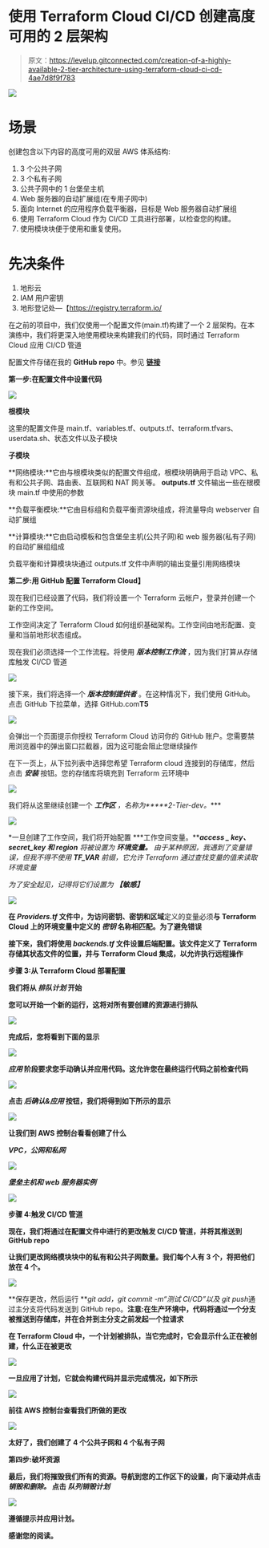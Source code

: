 # 使用 Terraform Cloud CI/CD 创建高度可用的 2 层架构

> 原文：<https://levelup.gitconnected.com/creation-of-a-highly-available-2-tier-architecture-using-terraform-cloud-ci-cd-4ae7d8f9f783>

![](img/6abcce43744fa666a3452fd783129588.png)

# **场景**

创建包含以下内容的高度可用的双层 AWS 体系结构:

1.  3 个公共子网
2.  3 个私有子网
3.  公共子网中的 1 台堡垒主机
4.  Web 服务器的自动扩展组(在专用子网中)
5.  面向 Internet 的应用程序负载平衡器，目标是 Web 服务器自动扩展组
6.  使用 Terraform Cloud 作为 CI/CD 工具进行部署，以检查您的构建。
7.  使用模块块便于使用和重复使用。

# **先决条件**

1.  地形云
2.  IAM 用户密钥
3.  地形登记处—【https://registry.terraform.io/ 

在之前的项目中，我们仅使用一个配置文件(main.tf)构建了一个 2 层架构。在本演练中，我们将更深入地使用模块来构建我们的代码，同时通过 Terraform Cloud 应用 CI/CD 管道

配置文件存储在我的 **GitHub repo** 中。参见 [**链接**](https://github.com/Maze2022/Week21-2Tier-Arc-Terraform)

**第一步:在配置文件中设置代码**

![](img/ccc4e7005c07b9f7046d4cd534af8844.png)

**根模块**

这里的配置文件是 main.tf、variables.tf、outputs.tf、terraform.tfvars、userdata.sh、状态文件以及子模块

**子模块**

**网络模块:**它由与根模块类似的配置文件组成，根模块明确用于启动 VPC、私有和公共子网、路由表、互联网和 NAT 网关等。 **outputs.tf** 文件输出一些在根模块 main.tf 中使用的参数

**负载平衡模块:**它由目标组和负载平衡资源块组成，将流量导向 webserver 自动扩展组

**计算模块:**它由启动模板和包含堡垒主机(公共子网)和 web 服务器(私有子网)的自动扩展组组成

负载平衡和计算模块块通过 outputs.tf 文件中声明的输出变量引用网络模块

**第二步:用 GitHub 配置 Terraform Cloud】**

现在我们已经设置了代码，我们将设置一个 Terraform 云帐户，登录并创建一个新的工作空间。

工作空间决定了 Terraform Cloud 如何组织基础架构。工作空间由地形配置、变量和当前地形状态组成。

现在我们必须选择一个工作流程。将使用 ***版本控制工作流*** ，因为我们打算从存储库触发 CI/CD 管道

![](img/73ff95fe24146e6623b479fd48225ff6.png)

接下来，我们将选择一个 ***版本控制提供者*** 。在这种情况下，我们使用 GitHub。点击 GitHub 下拉菜单，选择 GitHub.com**T5**

![](img/cfa9014cd494d9e37522f88154c32bca.png)

会弹出一个页面提示你授权 Terraform Cloud 访问你的 GitHub 账户。您需要禁用浏览器中的弹出窗口拦截器，因为这可能会阻止您继续操作

在下一页上，从下拉列表中选择您希望 Terraform cloud 连接到的存储库，然后点击 ***安装*** 按钮。您的存储库将填充到 Terraform 云环境中

![](img/244a52ac3bfd83ce0ba3c4b0ad224ff4.png)

我们将从这里继续创建一个 ***工作区*** *，名称为*****2-Tier-dev。****

*![](img/8ec3bc7002cfdc2cad510c2ffd5b31aa.png)*

*一旦创建了工作空间，我们将开始配置 ***工作空间变量。******access _ key、secret_key 和 region*** 将被设置为 ***环境变量。*** 由于某种原因，我遇到了变量错误，但我不得不使用 ***TF_VAR*** 前缀，它允许 Terraform 通过查找变量的值来读取环境变量*

*为了安全起见，记得将它们设置为 ***【敏感】****

**![](img/83dc83d0af1b5bd0674c72afda26bed2.png)**

**在 ***Providers.tf*** 文件中，为访问密钥、密钥和区域**定义的变量必须**与 Terraform Cloud 上的环境变量中定义的 ***密钥*** 名称相匹配。为了避免错误**

**接下来，我们将使用 ***backends.tf*** 文件设置后端配置。该文件定义了 Terraform 存储其状态文件的位置，并与 Terraform Cloud 集成，以允许执行远程操作**

****步骤 3:从 Terraform Cloud 部署配置****

**我们将从 ***排队计划*** 开始**

**您可以开始一个新的运行，这将对所有要创建的资源进行排队**

**![](img/08f1ee9c1442242e59359bfce34c5ffe.png)**

**完成后，您将看到下面的显示**

**![](img/c64d7d43a2494f8b03b31206466ec03f.png)**

*****应用*** 阶段要求您手动确认并应用代码。这允许您在最终运行代码之前检查代码**

**![](img/c5b37161202225936d4d4edff1fb09c4.png)**

**点击 ***后确认&应用*** 按钮，我们将得到如下所示的显示**

**![](img/a3117b592326e39f62fc77720de2223e.png)**

**让我们到 AWS 控制台看看创建了什么**

*****VPC，公网和私网*****

**![](img/c731dc63cb674e52679468e453b07e99.png)**

*****堡垒主机和 web 服务器实例*****

**![](img/37744615fa55688c534fe31785dab4f2.png)**

****步骤 4:触发 CI/CD 管道****

**现在，我们将通过在配置文件中进行的更改触发 CI/CD 管道，并将其推送到 GitHub repo**

**让我们更改网络模块块中的私有和公共子网数量。我们每个人有 3 个，将把他们放在 4 个。**

**![](img/fed9356d9e360a061ffb19f07a33b7f2.png)**

**保存更改，然后运行 ***git add，git commit -m“测试 CI/CD”以及 git push*通过主分支将代码发送到 GitHub repo。**注意:**在生产环境中，代码将通过一个分支被推送到存储库，并在合并到主分支之前发起一个拉请求****

**在 Terraform Cloud 中，一个计划被排队，当它完成时，它会显示什么正在被创建，什么正在被更改**

**![](img/7902d8dde38fe57072ee9158861293ca.png)**

**一旦应用了计划，它就会构建代码并显示完成情况，如下所示**

**![](img/2c7708aee06454f41293681430f1aedb.png)**

**前往 AWS 控制台查看我们所做的更改**

**![](img/057190653e06e6135e64d7786fc5b609.png)**

**太好了，我们创建了 4 个公共子网和 4 个私有子网**

****第四步:破坏资源****

**最后，我们将摧毁我们所有的资源。导航到您的工作区下的设置，向下滚动并点击 ***销毁和删除。*** 点击 ***队列销毁计划*****

**![](img/8fe4f0ca1bf59cc6e23f181cb1d730e8.png)**

**遵循提示并应用计划。**

**感谢您的阅读。**